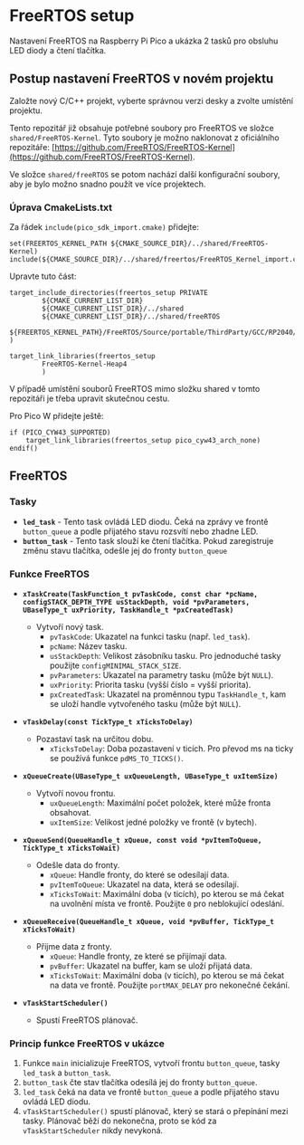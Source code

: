 # FreeRTOS setup
Nastavení FreeRTOS na Raspberry Pi Pico a ukázka 2 tasků pro obsluhu LED diody a čtení tlačítka.

## Postup nastavení FreeRTOS v novém projektu
Založte nový C/C++ projekt, vyberte správnou verzi desky a zvolte umístění projektu.

Tento repozitář již obsahuje potřebné soubory pro FreeRTOS ve složce `shared/FreeRTOS-Kernel`. Tyto soubory je možno naklonovat z oficiálního repozitáře: [https://github.com/FreeRTOS/FreeRTOS-Kernel](https://github.com/FreeRTOS/FreeRTOS-Kernel).

Ve složce `shared/freeRTOS` se potom nachází další konfigurační soubory, aby je bylo možno snadno použít ve více projektech.

### Úprava CmakeLists.txt
Za řádek `include(pico_sdk_import.cmake)` přidejte:
```
set(FREERTOS_KERNEL_PATH ${CMAKE_SOURCE_DIR}/../shared/FreeRTOS-Kernel)
include(${CMAKE_SOURCE_DIR}/../shared/freertos/FreeRTOS_Kernel_import.cmake)
```
Upravte tuto část:
```
target_include_directories(freertos_setup PRIVATE
        ${CMAKE_CURRENT_LIST_DIR}
        ${CMAKE_CURRENT_LIST_DIR}/../shared
        ${CMAKE_CURRENT_LIST_DIR}/../shared/freeRTOS
        ${FREERTOS_KERNEL_PATH}/FreeRTOS/Source/portable/ThirdParty/GCC/RP2040/include
)

target_link_libraries(freertos_setup 
        FreeRTOS-Kernel-Heap4
        )
```
V případě umístění souborů FreeRTOS mimo složku shared v tomto repozitáři je třeba upravit skutečnou cestu.

Pro Pico W přidejte ještě:
```
if (PICO_CYW43_SUPPORTED)
    target_link_libraries(freertos_setup pico_cyw43_arch_none)
endif()
```

## FreeRTOS
### Tasky
- **`led_task`** - Tento task ovládá LED diodu. Čeká na zprávy ve frontě `button_queue` a podle přijatého stavu rozsvítí nebo zhadne LED.
- **`button_task`** - Tento task slouží ke čtení tlačítka. Pokud zaregistruje změnu stavu tlačítka, odešle jej do fronty `button_queue`

### Funkce FreeRTOS
-   **`xTaskCreate(TaskFunction_t pvTaskCode, const char *pcName, configSTACK_DEPTH_TYPE usStackDepth, void *pvParameters, UBaseType_t uxPriority, TaskHandle_t *pxCreatedTask)`**
    -   Vytvoří nový task.
        -   `pvTaskCode`: Ukazatel na funkci tasku (např. `led_task`).
        -   `pcName`: Název tasku.
        -   `usStackDepth`: Velikost zásobníku tasku. Pro jednoduché tasky použijte `configMINIMAL_STACK_SIZE`.
        -   `pvParameters`: Ukazatel na parametry tasku (může být `NULL`).
        -   `uxPriority`: Priorita tasku (vyšší číslo = vyšší priorita).
        -   `pxCreatedTask`: Ukazatel na proměnnou typu `TaskHandle_t`, kam se uloží handle vytvořeného tasku (může být `NULL`).
-   **`vTaskDelay(const TickType_t xTicksToDelay)`**
    -   Pozastaví task na určitou dobu.
        *   `xTicksToDelay`: Doba pozastavení v ticích. Pro převod ms na ticky se používá funkce `pdMS_TO_TICKS()`.
-   **`xQueueCreate(UBaseType_t uxQueueLength, UBaseType_t uxItemSize)`**
    -   Vytvoří novou frontu.
        -   `uxQueueLength`: Maximální počet položek, které může fronta obsahovat.
        -   `uxItemSize`: Velikost jedné položky ve frontě (v bytech).
-   **`xQueueSend(QueueHandle_t xQueue, const void *pvItemToQueue, TickType_t xTicksToWait)`**
    -   Odešle data do fronty.
        -   `xQueue`: Handle fronty, do které se odesílají data.
        -   `pvItemToQueue`: Ukazatel na data, která se odesílají.
        -   `xTicksToWait`: Maximální doba (v ticích), po kterou se má čekat na uvolnění místa ve frontě. Použijte `0` pro neblokující odeslání.
-   **`xQueueReceive(QueueHandle_t xQueue, void *pvBuffer, TickType_t xTicksToWait)`**
    -   Přijme data z fronty.
        -   `xQueue`: Handle fronty, ze které se přijímají data.
        -   `pvBuffer`: Ukazatel na buffer, kam se uloží přijatá data.
        -   `xTicksToWait`: Maximální doba (v ticích), po kterou se má čekat na data ve frontě. Použijte `portMAX_DELAY` pro nekonečné čekání.

-   **`vTaskStartScheduler()`**
    -   Spustí FreeRTOS plánovač.

### Princip funkce FreeRTOS v ukázce
1. Funkce `main` inicializuje FreeRTOS, vytvoří frontu `button_queue`, tasky `led_task` a `button_task`.
2. `button_task` čte stav tlačítka odesílá jej do fronty `button_queue`.
3. `led_task` čeká na data ve frontě `button_queue` a podle přijatého stavu ovládá LED diodu.
4. `vTaskStartScheduler()` spustí plánovač, který se stará o přepínání mezi tasky. Plánovač běží do nekonečna, proto se kód za `vTaskStartScheduler` nikdy nevykoná.
